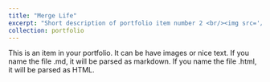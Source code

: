 ```yaml
---
title: "Merge Life"
excerpt: "Short description of portfolio item number 2 <br/><img src='/images/MLife_Icon.png' height='300' width='300''>"
collection: portfolio
---
```


This is an item in your portfolio. It can be have images or nice text. If you name the file .md, it will be parsed as markdown. If you name the file .html, it will be parsed as HTML. 
